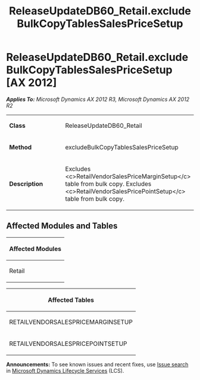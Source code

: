 ﻿---
title: ReleaseUpdateDB60_Retail.excludeBulkCopyTablesSalesPriceSetup
TOCTitle: ReleaseUpdateDB60_Retail.excludeBulkCopyTablesSalesPriceSetup
ms:assetid: 452b2d26-67ad-0c5a-b1c2-a9acebf1fc32
ms:mtpsurl: https://msdn.microsoft.com/en-us/library/JJ718926(v=AX.60)
ms:contentKeyID: 49707966
ms.date: 05/18/2015
mtps_version: v=AX.60
---

# ReleaseUpdateDB60\_Retail.excludeBulkCopyTablesSalesPriceSetup [AX 2012]


_**Applies To:** Microsoft Dynamics AX 2012 R3, Microsoft Dynamics AX 2012 R2_

<table>
<colgroup>
<col style="width: 50%" />
<col style="width: 50%" />
</colgroup>
<tbody>
<tr class="odd">
<td><p><strong>Class</strong></p></td>
<td><p>ReleaseUpdateDB60_Retail</p></td>
</tr>
<tr class="even">
<td><p><strong>Method</strong></p></td>
<td><p>excludeBulkCopyTablesSalesPriceSetup</p></td>
</tr>
<tr class="odd">
<td><p><strong>Description</strong></p></td>
<td><p>Excludes &lt;c&gt;RetailVendorSalesPriceMarginSetup&lt;/c&gt; table from bulk copy. Excludes &lt;c&gt;RetailVendorSalesPricePointSetup&lt;/c&gt; table from bulk copy.</p></td>
</tr>
</tbody>
</table>


## Affected Modules and Tables

<table>
<colgroup>
<col style="width: 100%" />
</colgroup>
<thead>
<tr class="header">
<th><p>Affected Modules</p></th>
</tr>
</thead>
<tbody>
<tr class="odd">
<td><p>Retail</p></td>
</tr>
</tbody>
</table>


<table>
<colgroup>
<col style="width: 100%" />
</colgroup>
<thead>
<tr class="header">
<th><p>Affected Tables</p></th>
</tr>
</thead>
<tbody>
<tr class="odd">
<td><p>RETAILVENDORSALESPRICEMARGINSETUP</p></td>
</tr>
<tr class="even">
<td><p>RETAILVENDORSALESPRICEPOINTSETUP</p></td>
</tr>
</tbody>
</table>

  
**Announcements:** To see known issues and recent fixes, use [Issue search](http://go.microsoft.com/fwlink/?linkid=389258) in [Microsoft Dynamics Lifecycle Services](http://go.microsoft.com/fwlink/?linkid=306505) (LCS).

